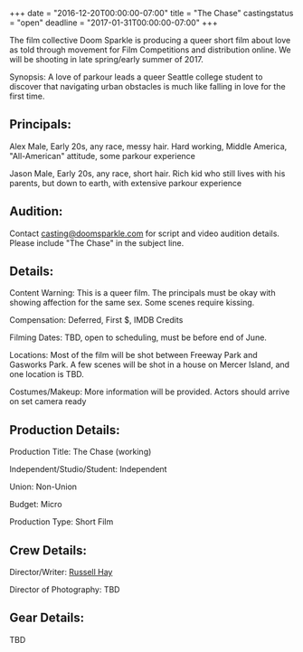 +++
date = "2016-12-20T00:00:00-07:00"
title = "The Chase"
castingstatus = "open"
deadline = "2017-01-31T00:00:00-07:00"
+++
<div class="hero">
<p>The film collective Doom Sparkle is producing a queer short film about love as told
through movement for Film Competitions and distribution online.  We will be shooting
in late spring/early summer of 2017.</p>

<p><label class="segment">Synopsis</label>: A love of parkour leads a queer Seattle college student to discover
that navigating urban obstacles is much like falling in love for the first time.</p>

</div>

<div class="box">
<h2>Principals:</h2>
<p><label class="segment">Alex</label> Male, Early 20s, any race, messy hair. Hard working, Middle America, "All-American" attitude, some parkour experience</p>
<p><label class="segment">Jason</label> Male, Early 20s, any race, short hair. Rich kid who still lives with his parents, but down to earth, with extensive parkour experience</p>
</div>

<div class="box">
<h2>Audition:</h2>
<p>Contact <a href="mailto:casting@doomsparkle.com">casting@doomsparkle.com</a> for script and video audition details.  Please include "The Chase" in the subject line.</p>
</div>

<div class="box">
<h2>Details:</h2>
<p><label class="segment">Content Warning</label>: This is a queer film. The principals must be okay with showing affection for the same sex. Some scenes require kissing.</p>
<p><label class="segment">Compensation</label>: Deferred, First $, IMDB Credits</p>
<p><label class="segment">Filming Dates</label>: TBD, open to scheduling, must be before end of June.</p>
<p><label class="segment">Locations</label>: Most of the film will be shot between Freeway Park and Gasworks Park.
A few scenes will be shot in a house on Mercer Island, and one location is TBD.</p>
<p><label class="segment">Costumes/Makeup</label>: More information will be provided. Actors should arrive on set camera ready</p>
</div>

<div class="box">
<h2>Production Details:</h2>
<p class="small"><label class="segment">Production Title</label>: The Chase (working)</p>
<p class="small"><label class="segment">Independent/Studio/Student</label>: Independent</p>
<p class="small"><label class="segment">Union</label>: Non-Union</p>
<p class="small"><label class="segment">Budget</label>: Micro</p>
<p><label class="segment">Production Type</label>: Short Film</p>
<h2>Crew Details:</h2>
<p class="small"><label class="segment">Director/Writer</label>: <a href="https://russellhay.com/filmcv">Russell Hay</a></p>
<p><label class="segment">Director of Photography</label>: <!-- a href="http://www.benhartzell.net/">Ben Hartzell</a -->TBD</p>
<h2>Gear Details:</h2>
<p class="small">TBD</p>
</div>
